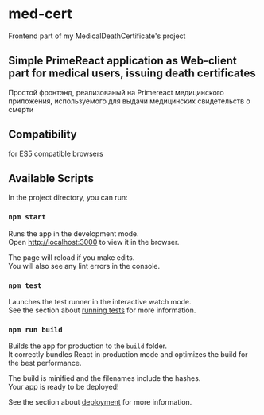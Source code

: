 # med-cert
Frontend part of my MedicalDeathCertificate's project 

## Simple PrimeReact application as Web-client part for medical users, issuing death certificates
Простой фронтэнд, реализованый на Primereact медицинского приложения,  используемого для выдачи медицинских свидетельств о смерти

## Compatibility
for ES5 compatible browsers  

## Available Scripts

In the project directory, you can run:

### `npm start`

Runs the app in the development mode.\
Open [http://localhost:3000](http://localhost:3000) to view it in the browser.

The page will reload if you make edits.\
You will also see any lint errors in the console.

### `npm test`

Launches the test runner in the interactive watch mode.\
See the section about [running tests](https://facebook.github.io/create-react-app/docs/running-tests) for more information.

### `npm run build`

Builds the app for production to the `build` folder.\
It correctly bundles React in production mode and optimizes the build for the best performance.

The build is minified and the filenames include the hashes.\
Your app is ready to be deployed!

See the section about [deployment](https://facebook.github.io/create-react-app/docs/deployment) for more information.

